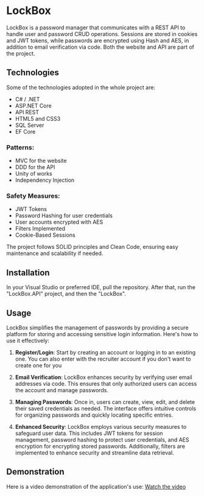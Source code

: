 # LockBox

LockBox is a password manager that communicates with a REST API to handle user and password CRUD operations. Sessions are stored in cookies and JWT tokens, while passwords are encrypted using Hash and AES, in addition to email verification via code. Both the website and API are part of the project.

## Technologies
Some of the technologies adopted in the whole project are:
- C# / .NET
- ASP.NET Core
- API REST
- HTML5 and CSS3
- SQL Server
- EF Core

### Patterns:
- MVC for the website
- DDD for the API
- Unity of works
- Independency Injection
 
### Safety Measures:
- JWT Tokens
- Password Hashing for user credentials
- User accounts encrypted with AES
- Filters Implemented
- Cookie-Based Sessions

The project follows SOLID principles and Clean Code, ensuring easy maintenance and scalability if needed.

## Installation

In your Visual Studio or preferred IDE, pull the repository. After that, run the "LockBox.API" project, and then the "LockBox".

## Usage

LockBox simplifies the management of passwords by providing a secure platform for storing and accessing sensitive login information. Here's how to use it effectively:

1. **Register/Login**: Start by creating an account or logging in to an existing one. You can also enter with the recruiter account if you don't want to create one for you
   
2. **Email Verification**: LockBox enhances security by verifying user email addresses via code. This ensures that only authorized users can access the account and manage passwords.

3. **Managing Passwords**: Once in, users can create, view, edit, and delete their saved credentials as needed. The interface offers intuitive controls for organizing passwords and quickly locating specific entries.

4. **Enhanced Security**: LockBox employs various security measures to safeguard user data. This includes JWT tokens for session management, password hashing to protect user credentials, and AES encryption for encrypting stored passwords. Additionally, filters are implemented to enhance security and streamline data retrieval.

## Demonstration

Here is a video demonstration of the application's use: [Watch the video](https://youtu.be/6vFmhOXRRKM)
